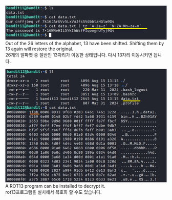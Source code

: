 ![image break](/Pictur/Level11/bandit1.png) <br>
Out of the 26 letters of the alphabet, 13 have been shifted. Shifting them by 13 again will restore the original.<br>
26개의 알파벳 중 절반인 13자리가 이동한 상태입니다. 다시 13자리 이동시키면 됩니다.<br>





![image break](/Pictur/Level12/bandit1.png) <br>
A ROT13 program can be installed to decrypt it.<br>
rot13프로그램을 설치해서 복호화 할 수도 있습니다.
